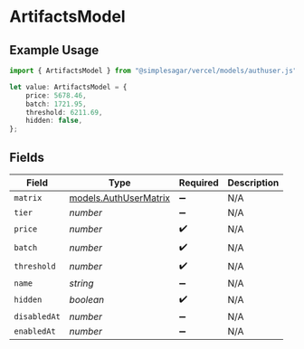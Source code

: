 # ArtifactsModel

## Example Usage

```typescript
import { ArtifactsModel } from "@simplesagar/vercel/models/authuser.js";

let value: ArtifactsModel = {
    price: 5678.46,
    batch: 1721.95,
    threshold: 6211.69,
    hidden: false,
};
```

## Fields

| Field                                                | Type                                                 | Required                                             | Description                                          |
| ---------------------------------------------------- | ---------------------------------------------------- | ---------------------------------------------------- | ---------------------------------------------------- |
| `matrix`                                             | [models.AuthUserMatrix](../models/authusermatrix.md) | :heavy_minus_sign:                                   | N/A                                                  |
| `tier`                                               | *number*                                             | :heavy_minus_sign:                                   | N/A                                                  |
| `price`                                              | *number*                                             | :heavy_check_mark:                                   | N/A                                                  |
| `batch`                                              | *number*                                             | :heavy_check_mark:                                   | N/A                                                  |
| `threshold`                                          | *number*                                             | :heavy_check_mark:                                   | N/A                                                  |
| `name`                                               | *string*                                             | :heavy_minus_sign:                                   | N/A                                                  |
| `hidden`                                             | *boolean*                                            | :heavy_check_mark:                                   | N/A                                                  |
| `disabledAt`                                         | *number*                                             | :heavy_minus_sign:                                   | N/A                                                  |
| `enabledAt`                                          | *number*                                             | :heavy_minus_sign:                                   | N/A                                                  |